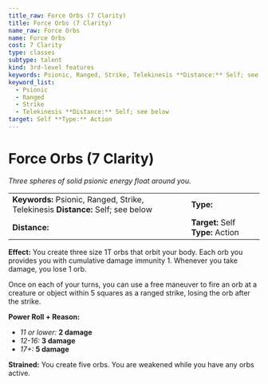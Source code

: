 ```yaml
---
title_raw: Force Orbs (7 Clarity)
title: Force Orbs (7 Clarity)
name_raw: Force Orbs
name: Force Orbs
cost: 7 Clarity
type: classes
subtype: talent
kind: 3rd-level features
keywords: Psionic, Ranged, Strike, Telekinesis **Distance:** Self; see below
keyword_list:
  - Psionic
  - Ranged
  - Strike
  - Telekinesis **Distance:** Self; see below
target: Self **Type:** Action
---
```


# Force Orbs (7 Clarity)

*Three spheres of solid psionic energy float around you.*

|                                                                                  |                                   |
| :------------------------------------------------------------------------------- | :-------------------------------- |
| **Keywords:** Psionic, Ranged, Strike, Telekinesis **Distance:** Self; see below | **Type:**                         |
| **Distance:**                                                                    | **Target:** Self **Type:** Action |

**Effect:** You create three size 1T orbs that orbit your body. Each orb you provides you with cumulative damage immunity 1. Whenever you take damage, you lose 1 orb.

Once on each of your turns, you can use a free maneuver to fire an orb at a creature or object within 5 squares as a ranged strike, losing the orb after the strike.

**Power Roll + Reason:**

- *11 or lower:* **2 damage**
- *12-16:* **3 damage**
- *17+:* **5 damage**

**Strained:** You create five orbs. You are weakened while you have any orbs active.

